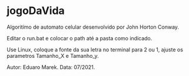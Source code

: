 # jogoDaVida

Algoritímo de automato celular desenvolvido por John Horton Conway. 

Editar o run.bat e colocar o path até a pasta como indicado.

Use Linux, coloque a fonte da sua letra no terminal para 2 ou 1, ajuste os parametros Tamanho_X e Tamanho_y.

Autor: Eduaro Marek.
Data: 07/2021.
